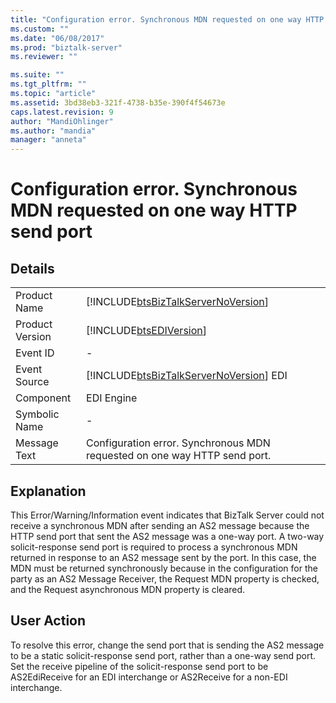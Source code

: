 ```yaml
---
title: "Configuration error. Synchronous MDN requested on one way HTTP send port | Microsoft Docs"
ms.custom: ""
ms.date: "06/08/2017"
ms.prod: "biztalk-server"
ms.reviewer: ""

ms.suite: ""
ms.tgt_pltfrm: ""
ms.topic: "article"
ms.assetid: 3bd38eb3-321f-4738-b35e-390f4f54673e
caps.latest.revision: 9
author: "MandiOhlinger"
ms.author: "mandia"
manager: "anneta"
---
```

# Configuration error. Synchronous MDN requested on one way HTTP send port
## Details  
  
|                 |                                                                                        |
|-----------------|----------------------------------------------------------------------------------------|
|  Product Name   |   [!INCLUDE[btsBizTalkServerNoVersion](../includes/btsbiztalkservernoversion-md.md)]   |
| Product Version |               [!INCLUDE[btsEDIVersion](../includes/btsediversion-md.md)]               |
|    Event ID     |                                           -                                            |
|  Event Source   | [!INCLUDE[btsBizTalkServerNoVersion](../includes/btsbiztalkservernoversion-md.md)] EDI |
|    Component    |                                       EDI Engine                                       |
|  Symbolic Name  |                                           -                                            |
|  Message Text   |       Configuration error. Synchronous MDN requested on one way HTTP send port.        |
  
## Explanation  
 This Error/Warning/Information event indicates that BizTalk Server could not receive a synchronous MDN after sending an AS2 message because the HTTP send port that sent the AS2 message was a one-way port. A two-way solicit-response send port is required to process a synchronous MDN returned in response to an AS2 message sent by the port. In this case, the MDN must be returned synchronously because in the configuration for the party as an AS2 Message Receiver, the Request MDN property is checked, and the Request asynchronous MDN property is cleared.  
  
## User Action  
 To resolve this error, change the send port that is sending the AS2 message to be a static solicit-response send port, rather than a one-way send port. Set the receive pipeline of the solicit-response send port to be AS2EdiReceive for an EDI interchange or AS2Receive for a non-EDI interchange.
